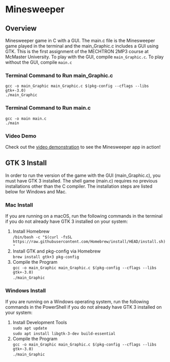 # Minesweeper

## Overview
Minesweeper game in C with a GUI. The main.c file is the Minesweeper game played in the terminal and the main_Graphic.c includes a GUI using GTK. This is the first assignment of the MECHTRON 2MP3 course at McMaster University. To play with the GUI, compile ```main_Graphic.c```. To play without the GUI, compile ```main.c```

### Terminal Command to Run main_Graphic.c
``gcc -o main_Graphic main_Graphic.c $(pkg-config --cflags --libs gtk+-3.0)``<br>
``./main_Graphic``

### Terminal Command to Run main.c
``gcc -o main main.c``<br>
``./main``

### Video Demo
Check out the [video demonstration](https://youtu.be/2Xo9pq2RnC0) to see the Minesweeper app in action!

## GTK 3 Install
In order to run the version of the game with the GUI (main_Graphic.c), you must have GTK 3 installed. The shell game (main.c) requires no previous installations other than the C compiler. The installation steps are listed below for Windows and Mac.<br>

### Mac Install 
If you are running on a macOS, run the following commands in the terminal if you do not already have GTK 3 installed on your system:<br>
1. Install Homebrew<br>``/bin/bash -c "$(curl -fsSL https://raw.githubusercontent.com/Homebrew/install/HEAD/install.sh)"``
2. Install GTK and pkg-config via Homebrew<br>``brew install gtk+3 pkg-config``
3. Compile the Program<br>``gcc -o main_Graphic main_Graphic.c $(pkg-config --cflags --libs gtk+-3.0)``<br>
``./main_Graphic``

### Windows Install
If you are running on a Windows operating system, run the following commands in the PowerShell if you do not already have GTK 3 installed on your system:<br>
1. Install Development Tools<br>
``sudo apt update``<br>``sudo apt install libgtk-3-dev build-essential``<br>
2. Compile the Program<br>``gcc -o main_Graphic main_Graphic.c $(pkg-config --cflags --libs gtk+-3.0)``<br>
``./main_Graphic``
